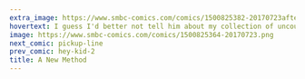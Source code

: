 ```yaml
---
extra_image: https://www.smbc-comics.com/comics/1500825382-20170723after.png
hovertext: I guess I'd better not tell him about my collection of uncountably infinite rocks.
image: https://www.smbc-comics.com/comics/1500825364-20170723.png
next_comic: pickup-line
prev_comic: hey-kid-2
title: A New Method
---
```


